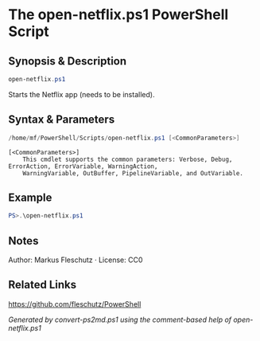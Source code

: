# The open-netflix.ps1 PowerShell Script

## Synopsis & Description
```powershell
open-netflix.ps1
```

Starts the Netflix app (needs to be installed).

## Syntax & Parameters
```powershell
/home/mf/PowerShell/Scripts/open-netflix.ps1 [<CommonParameters>]
```

```
[<CommonParameters>]
    This cmdlet supports the common parameters: Verbose, Debug, ErrorAction, ErrorVariable, WarningAction, 
    WarningVariable, OutBuffer, PipelineVariable, and OutVariable.
```

## Example
```powershell
PS>.\open-netflix.ps1
```


## Notes
Author: Markus Fleschutz · License: CC0

## Related Links
https://github.com/fleschutz/PowerShell

*Generated by convert-ps2md.ps1 using the comment-based help of open-netflix.ps1*
